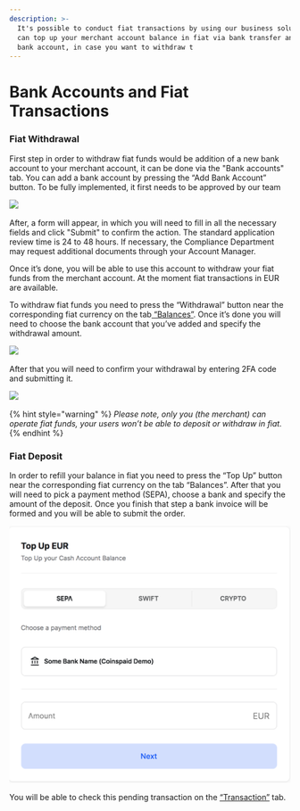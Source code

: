 ```yaml
---
description: >-
  It's possible to conduct fiat transactions by using our business solution, you
  can top up your merchant account balance in fiat via bank transfer and add a
  bank account, in case you want to withdraw t
---
```


# Bank Accounts and Fiat Transactions

### Fiat Withdrawal

First step in order to withdraw fiat funds would be addition of a new bank account to your merchant account, it can be done via the "Bank accounts" tab. You can add a bank account by pressing the “Add Bank Account” button. To be fully implemented, it first needs to be approved by our team

![](https://lh5.googleusercontent.com/PR3TlIoi6-ksGjS-XOBkLJ7nrrxc7NlepwtzMEa39_nRxsOjO4FvZ5AYVGAdGd1vHoJY1WXjdr6DT0HkK3gdSrzulK-LMQ4_VvD_xatExTegJft9ik5SHCFcl0LK2fOhNi3A0p_6)

After, a form will appear, in which you will need to fill in all the necessary fields and click "Submit" to confirm the action. The standard application review time is 24 to 48 hours. If necessary, the Compliance Department may request additional documents through your Account Manager.  


Once it’s done, you will be able to use this account to withdraw your fiat funds from the merchant account. At the moment fiat transactions in EUR are available.

To withdraw fiat funds you need to press the “Withdrawal” button near the corresponding fiat currency on the tab[ “Balances”](balance-management.md). Once it’s done you will need to choose the bank account that you’ve added and specify the withdrawal amount.  


![](https://lh6.googleusercontent.com/hp0yuRxO_HGqCdsjPMxBAeW5i79Kw41ttGysP-PB_0OhkxdtK51ObMnQ-phTZH9Pln7xMbJCo4KnUg7z5AHzEiyihZJjIpe4xP77k_w0xoKaGBogFm8h0X-bCuVq-36jIUkpJIcs)

After that you will need to confirm your withdrawal by entering 2FA code and submitting it.



![](https://lh5.googleusercontent.com/wPEeApnqYmKP8iu8xhlM__Jy7bsOTjTZ9dhWsp0MRIX2y2sP3_PWFUDr6V9MjJoVIW4nq3W6MUw6pr0NTBFU_uaAs2qfc3a1837-eow206VycIhRnh08-Jrw-aYJef5HZcnZtpss)

{% hint style="warning" %}
_Please note, only you \(the merchant\) can operate fiat funds, your users won’t be able to deposit or withdraw in fiat._
{% endhint %}

### Fiat Deposit

In order to refill your balance in fiat you need to press the “Top Up” button near the corresponding fiat currency on the tab “Balances”. After that you will need to pick a payment method \(SEPA\), choose a bank and specify the amount of the deposit. Once you finish that step a bank invoice will be formed and you will be able to submit the order.

![](../.gitbook/assets/snimok-ekrana-2021-05-04-v-13.49.12%20%281%29.png)

You will be able to check this pending transaction on the [“Transaction”](transaction-and-address-tracking.md) tab.



